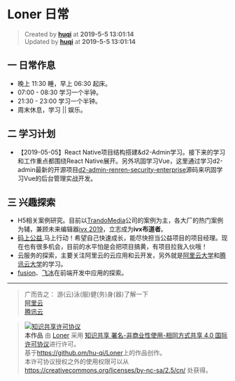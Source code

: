 Loner 日常
===

> Created by **[huqi](https://github.com/hu-qi)** at **2019-5-5 13:01:14**  
> Updated by **[huqi](https://github.com/hu-qi)** at **2019-5-5 13:01:14** 


## 一 日常作息

* 晚上 11:30 睡，早上 06:30 起床。
* 07:00 - 08:30 学习一个半钟。
* 21:30 - 23:00 学习一个半钟。
* 周末休息，学习 || 娱乐。


## 二 学习计划

* 【2019-05-05】React Native项目结构搭建&d2-Admin学习。接下来的学习和工作重点都围绕React Native展开。另外巩固学习Vue，这里通过学习d2-admin最新的开源项目[d2-admin-renren-security-enterprise](https://github.com/d2-projects/d2-admin-renren-security-enterprise)源码来巩固学习Vue的后台管理实战开发。

## 三 兴趣探索
* H5相关案例研究。目前以[TrandoMedia](http://www.trando.com.cn/)公司的案例为主，各大厂的热门案例为辅，兼顾未来编辑器[ivx 2019](https://www.ivx.cn/)，立志成为**ivx布道者**。
* [码上公益](https://greencode.aliyun.com),马上行动！希望自己快速成长，能尽快担当公益项目的项目经理。现在也有很多机会，目前的水平怕是会把项目搞黄，有项目拉我入伙哦！
* 云服务的探索，主要关注阿里云的云应用和云开发，另外就是[阿里云大学](https://edu.aliyun.com)和[腾讯云大学](https://cloud.tencent.com/edu)的学习。
* [fusion](https://fusion.design/)、[飞冰](https://ice.work/)在前端开发中应用的探索。
---

> 广而告之：
> 游(云)泳(服)健(务)身(器)了解一下   
> [阿里云](https://promotion.aliyun.com/ntms/yunparter/invite.html?userCode=gpxmc5j3)   
> [腾讯云](https://cloud.tencent.com/redirect.php?redirect=1025&cps_key=f85209197b74eee56e03d8aa6c0db43d&from=console)


> <a rel="license" href="http://creativecommons.org/licenses/by-nc-sa/4.0/"><img alt="知识共享许可协议" style="border-width:0" src="https://i.creativecommons.org/l/by-nc-sa/4.0/88x31.png" /></a><br /><a xmlns:dct="http://purl.org/dc/terms/" property="dct:title">本作品</a> 由 <a xmlns:cc="http://creativecommons.org/ns#" href="https://github.com/hu-qi/Loner" property="cc:attributionName" rel="cc:attributionURL">Loner</a> 采用 <a rel="license" href="http://creativecommons.org/licenses/by-nc-sa/4.0/">知识共享 署名-非商业性使用-相同方式共享 4.0 国际 许可协议</a>进行许可。<br />基于<a xmlns:dct="http://purl.org/dc/terms/" href="https://github.com/hu-qi/Loner" rel="dct:source">https://github.om/hu-qi/Loner</a>上的作品创作。<br />本许可协议授权之外的使用权限可以从 <a xmlns:cc="http://creativecommons.org/ns#" href="https://creativecommons.org/licenses/by-nc-sa/2.5/cn/" rel="cc:morePermissions">https://creativecommons.org/licenses/by-nc-sa/2.5/cn/</a> 处获得。
